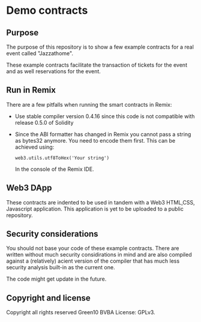Demo contracts
==================

## Purpose

The purpose of this repository is to show a few example contracts for a real event called "Jazzathome".

These example contracts facilitate the transaction of tickets for the event and as well reservations for the event.

## Run in Remix

There are a few pitfalls when running the smart contracts in Remix:

* Use stable compiler version 0.4.16 since this code is not compatible with release 0.5.0 of Solidity
* Since the ABI formatter has changed in Remix you cannot pass a string as bytes32 anymore. You need to encode them first.
  This can be achieved using:
  
  ```
  web3.utils.utf8ToHex('Your string')
  ```

  In the console of the Remix IDE.

## Web3 DApp

These contracts are indented to be used in tandem with a Web3 HTML,CSS, Javascript application.
This application is yet to be uploaded to a public repository.

## Security considerations

You should not base your code of these example contracts. There are written without much security considirations in mind and are also compiled against a (relatively) acient version of the compiler that has much less security analysis built-in as the current one.

The code might get update in the future. 

## Copyright and license

Copyright all rights reserved Green10 BVBA
License: GPLv3.
